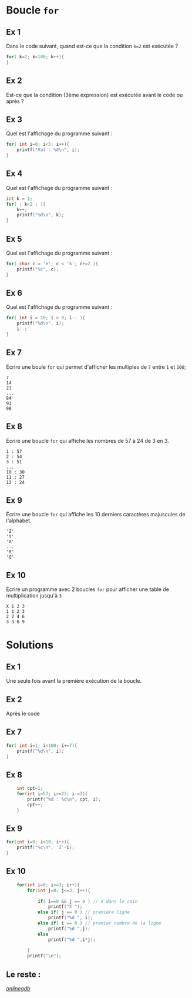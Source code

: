 # Boucle `for`

## Ex 1
Dans le code suivant, quand est-ce que la condition `k=2` est exécutée ?

```C
for( k=2; k<100; k++){
}
```

## Ex 2
Est-ce que la condition (3ème expression) est exécutée avant le code ou après ?

## Ex 3
Quel est l'affichage du programme suivant :

```C
for( int i=0; i<5; i++){
    printf("Val : %d\n", i);
}
```

## Ex 4
Quel est l'affichage du programme suivant :

```C
int k = 1;
for( ; k<2 ; ){
    k++;
    printf("%d\n", k);
}
```

## Ex 5
Quel est l'affichage du programme suivant :

```C
for( char c = 'e'; c < 'k'; c+=2 ){
    printf("%c", c);
}
```

## Ex 6
Quel est l'affichage du programme suivant :
```C
for( int i = 10; i > 0; i-- ){
    printf("%d\n", i);
    i--;
}
```

## Ex 7
Écrire une boule `for` qui permet d'afficher les multiples de `7` entre `1` et `100`;

```console
7
14
21
...
84
91
98
```

## Ex 8
Écrire une boucle `for` qui affiche les nombres de 57 à 24 de 3 en 3.
```console
1 : 57
2 : 54
3 : 51
...
10 : 30
11 : 27
12 : 24
```

## Ex 9
Écrire une boucle `for` qui affiche les 10 derniers caractères majuscules de l'alphabet.
```console
'Z'
'Y'
'X'
...
'R'
'Q'
```

## Ex 10
Écrire un programme avec 2 boucles `for` pour afficher une table de multiplication jusqu'à `3`
```console
X 1 2 3
1 1 2 3
2 2 4 6
3 3 6 9
```

# Solutions
## Ex 1
Une seule fois avant la première exécution de la boucle.

## Ex 2
Après le code

## Ex 7
```C
for( int i=1; i<100; i+=7){
    printf("%d\n", i);
}
```

## Ex 8
```C
    int cpt=1;
    for(int i=57; i>=23; i-=3){
        printf("%d : %d\n", cpt, i);
        cpt++;
    }
```

## Ex 9
```C
for(int i=0; i<10; i++){
    printf("%c\n", 'Z'-i);
}
``` 

## Ex 10
```C
    for(int i=0; i<=3; i++){
        for(int j=0; j<=3; j++){
            
            if( i==0 && j == 0 ) // X dans le coin
                printf("X ");
            else if( j == 0 ) // première ligne
                printf("%d ", i);
            else if( i == 0 ) // premier nombre de la ligne
                printf("%d ",j);
            else
                printf("%d ",i*j);
                
        }
        printf("\n");
``` 

## Le reste :
*[onlinegdb](https://www.onlinegdb.com/)*